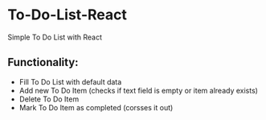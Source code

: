 # To-Do-List-React
Simple To Do List with React

## Functionality:
- Fill To Do List with default data
- Add new To Do Item (checks if text field is empty or item already exists)
- Delete To Do Item
- Mark To Do Item as completed (corsses it out)
